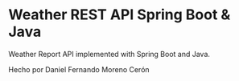 # Weather REST API Spring Boot & Java

Weather Report API implemented with Spring Boot and Java.

Hecho por Daniel Fernando Moreno Cerón
